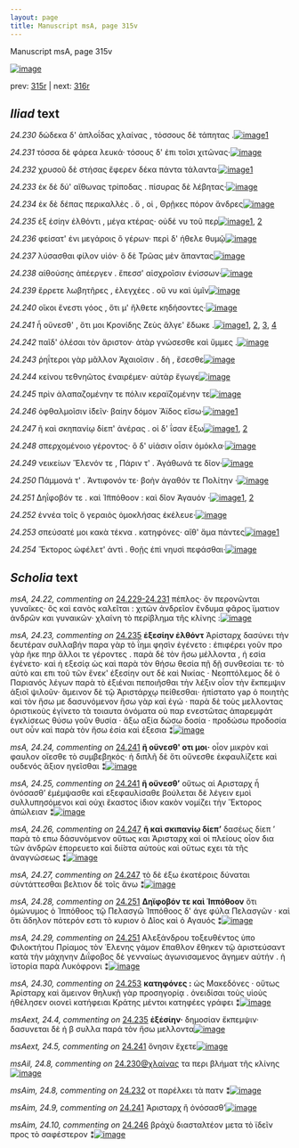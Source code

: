```yaml
---
layout: page
title: Manuscript msA, page 315v
---
```


Manuscript msA, page 315v

[![image](http://www.homermultitext.org/iipsrv?OBJ=IIP,1.0&FIF=/project/homer/pyramidal/deepzoom/hmt/vaimg/2017a/VA315VN_0817.tif&WID=100&CVT=JPEG)](http://www.homermultitext.org/ict2/?urn=urn:cite2:hmt:vaimg.2017a:VA315VN_0817)

prev:  [315r](../315r) | next:  [316r](../316r)

## *Iliad* text

*24.230* <a id="24.230"/> δώδεκα δ' ἁπλοΐδας χλαίνας , τόσσους δὲ τάπητας .[![image](http://www.homermultitext.org/iipsrv?OBJ=IIP,1.0&FIF=/project/homer/pyramidal/deepzoom/hmt/vaimg/2017a/VA315VN_0817.tif&RGN=0.466,0.226,0.433,0.0315&WID=1000&CVT=JPEG)](http://www.homermultitext.org/ict2/?urn=urn:cite2:hmt:vaimg.2017a:VA315VN_0817@0.466,0.226,0.433,0.0315)[1](#msAil_24.8)

*24.231* <a id="24.231"/> τόσσα δὲ φάρεα λευκά· τόσους δ' ἐπι τοῖσι χιτῶνας·[![image](http://www.homermultitext.org/iipsrv?OBJ=IIP,1.0&FIF=/project/homer/pyramidal/deepzoom/hmt/vaimg/2017a/VA315VN_0817.tif&RGN=0.466,0.253,0.433,0.0255&WID=1000&CVT=JPEG)](http://www.homermultitext.org/ict2/?urn=urn:cite2:hmt:vaimg.2017a:VA315VN_0817@0.466,0.253,0.433,0.0255)

*24.232* <a id="24.232"/> χρυσοῦ δὲ στήσας ἔφερεν δέκα πάντα τάλαντα·[![image](http://www.homermultitext.org/iipsrv?OBJ=IIP,1.0&FIF=/project/homer/pyramidal/deepzoom/hmt/vaimg/2017a/VA315VN_0817.tif&RGN=0.464,0.2725,0.433,0.0255&WID=1000&CVT=JPEG)](http://www.homermultitext.org/ict2/?urn=urn:cite2:hmt:vaimg.2017a:VA315VN_0817@0.464,0.2725,0.433,0.0255)[1](#msAim_24.8)

*24.233* <a id="24.233"/> ἐκ δὲ δύ' αἴθωνας τρίποδας . πίσυρας δὲ λέβητας·[![image](http://www.homermultitext.org/iipsrv?OBJ=IIP,1.0&FIF=/project/homer/pyramidal/deepzoom/hmt/vaimg/2017a/VA315VN_0817.tif&RGN=0.464,0.292,0.433,0.0255&WID=1000&CVT=JPEG)](http://www.homermultitext.org/ict2/?urn=urn:cite2:hmt:vaimg.2017a:VA315VN_0817@0.464,0.292,0.433,0.0255)

*24.234* <a id="24.234"/> ἐκ δὲ δέπας περικαλλὲς . ὅ , οἱ , Θρῇκες πόρον ἄνδρες[![image](http://www.homermultitext.org/iipsrv?OBJ=IIP,1.0&FIF=/project/homer/pyramidal/deepzoom/hmt/vaimg/2017a/VA315VN_0817.tif&RGN=0.461,0.3101,0.433,0.0255&WID=1000&CVT=JPEG)](http://www.homermultitext.org/ict2/?urn=urn:cite2:hmt:vaimg.2017a:VA315VN_0817@0.461,0.3101,0.433,0.0255)

*24.235* <a id="24.235"/> ἐξ ἑσίην ἐλθόντι , μέγα κτέρας· οὐδέ νυ τοῦ περ[![image](http://www.homermultitext.org/iipsrv?OBJ=IIP,1.0&FIF=/project/homer/pyramidal/deepzoom/hmt/vaimg/2017a/VA315VN_0817.tif&RGN=0.464,0.3288,0.433,0.0255&WID=1000&CVT=JPEG)](http://www.homermultitext.org/ict2/?urn=urn:cite2:hmt:vaimg.2017a:VA315VN_0817@0.464,0.3288,0.433,0.0255)[1](#msA_24.23), [2](#msAext_24.4)

*24.236* <a id="24.236"/> φείσατ' ἐνι μεγάροις ὃ γέρων· περὶ δ' ήθελε θυμῷ[![image](http://www.homermultitext.org/iipsrv?OBJ=IIP,1.0&FIF=/project/homer/pyramidal/deepzoom/hmt/vaimg/2017a/VA315VN_0817.tif&RGN=0.467,0.3476,0.433,0.0255&WID=1000&CVT=JPEG)](http://www.homermultitext.org/ict2/?urn=urn:cite2:hmt:vaimg.2017a:VA315VN_0817@0.467,0.3476,0.433,0.0255)

*24.237* <a id="24.237"/> λύσασθαι φίλον υἱόν· ὃ δὲ Τρῶας μὲν ἅπαντας[![image](http://www.homermultitext.org/iipsrv?OBJ=IIP,1.0&FIF=/project/homer/pyramidal/deepzoom/hmt/vaimg/2017a/VA315VN_0817.tif&RGN=0.465,0.3679,0.433,0.0255&WID=1000&CVT=JPEG)](http://www.homermultitext.org/ict2/?urn=urn:cite2:hmt:vaimg.2017a:VA315VN_0817@0.465,0.3679,0.433,0.0255)

*24.238* <a id="24.238"/> αἰθούσης ἀπέεργεν . ἔπεσσ' αἰσχροῖσιν ἐνίσσων·[![image](http://www.homermultitext.org/iipsrv?OBJ=IIP,1.0&FIF=/project/homer/pyramidal/deepzoom/hmt/vaimg/2017a/VA315VN_0817.tif&RGN=0.464,0.3881,0.437,0.0255&WID=1000&CVT=JPEG)](http://www.homermultitext.org/ict2/?urn=urn:cite2:hmt:vaimg.2017a:VA315VN_0817@0.464,0.3881,0.437,0.0255)

*24.239* <a id="24.239"/> ἔρρετε λωβητῆρες , ἐλεγχέες . οὔ νυ καὶ ὑμῖν[![image](http://www.homermultitext.org/iipsrv?OBJ=IIP,1.0&FIF=/project/homer/pyramidal/deepzoom/hmt/vaimg/2017a/VA315VN_0817.tif&RGN=0.462,0.4047,0.437,0.0255&WID=1000&CVT=JPEG)](http://www.homermultitext.org/ict2/?urn=urn:cite2:hmt:vaimg.2017a:VA315VN_0817@0.462,0.4047,0.437,0.0255)

*24.240* <a id="24.240"/> οἴκοι ἔνεστι γόος , ὅτι μ' ἤλθετε κηδήσοντες·[![image](http://www.homermultitext.org/iipsrv?OBJ=IIP,1.0&FIF=/project/homer/pyramidal/deepzoom/hmt/vaimg/2017a/VA315VN_0817.tif&RGN=0.461,0.4249,0.437,0.0255&WID=1000&CVT=JPEG)](http://www.homermultitext.org/ict2/?urn=urn:cite2:hmt:vaimg.2017a:VA315VN_0817@0.461,0.4249,0.437,0.0255)

*24.241* <a id="24.241"/> ἦ οὔνεσθ' , ὅτι μοι Κρονίδης Ζεὺς ἄλγε' ἔδωκε .[![image](http://www.homermultitext.org/iipsrv?OBJ=IIP,1.0&FIF=/project/homer/pyramidal/deepzoom/hmt/vaimg/2017a/VA315VN_0817.tif&RGN=0.453,0.4429,0.451,0.0255&WID=1000&CVT=JPEG)](http://www.homermultitext.org/ict2/?urn=urn:cite2:hmt:vaimg.2017a:VA315VN_0817@0.453,0.4429,0.451,0.0255)[1](#msA_24.25), [2](#msA_24.24), [3](#msAext_24.5), [4](#msAim_24.9)

*24.242* <a id="24.242"/> παῖδ' ὀλέσαι τὸν ἄριστον· ἀτὰρ γνώσεσθε καὶ ὔμμες .[![image](http://www.homermultitext.org/iipsrv?OBJ=IIP,1.0&FIF=/project/homer/pyramidal/deepzoom/hmt/vaimg/2017a/VA315VN_0817.tif&RGN=0.454,0.4632,0.451,0.0255&WID=1000&CVT=JPEG)](http://www.homermultitext.org/ict2/?urn=urn:cite2:hmt:vaimg.2017a:VA315VN_0817@0.454,0.4632,0.451,0.0255)

*24.243* <a id="24.243"/> ῥηΐτεροι γὰρ μᾶλλον Ἀχαιοῖσιν . δὴ , ἔσεσθε[![image](http://www.homermultitext.org/iipsrv?OBJ=IIP,1.0&FIF=/project/homer/pyramidal/deepzoom/hmt/vaimg/2017a/VA315VN_0817.tif&RGN=0.452,0.4797,0.451,0.0255&WID=1000&CVT=JPEG)](http://www.homermultitext.org/ict2/?urn=urn:cite2:hmt:vaimg.2017a:VA315VN_0817@0.452,0.4797,0.451,0.0255)

*24.244* <a id="24.244"/> κείνου τεθνηῶτος ἐναιρέμεν· αὐτὰρ ἔγωγε[![image](http://www.homermultitext.org/iipsrv?OBJ=IIP,1.0&FIF=/project/homer/pyramidal/deepzoom/hmt/vaimg/2017a/VA315VN_0817.tif&RGN=0.452,0.5008,0.451,0.0255&WID=1000&CVT=JPEG)](http://www.homermultitext.org/ict2/?urn=urn:cite2:hmt:vaimg.2017a:VA315VN_0817@0.452,0.5008,0.451,0.0255)

*24.245* <a id="24.245"/> πρὶν ἀλαπαζομένην τε πόλιν κεραϊζομένην τε[![image](http://www.homermultitext.org/iipsrv?OBJ=IIP,1.0&FIF=/project/homer/pyramidal/deepzoom/hmt/vaimg/2017a/VA315VN_0817.tif&RGN=0.452,0.5203,0.451,0.0255&WID=1000&CVT=JPEG)](http://www.homermultitext.org/ict2/?urn=urn:cite2:hmt:vaimg.2017a:VA315VN_0817@0.452,0.5203,0.451,0.0255)

*24.246* <a id="24.246"/> ὀφθαλμοῖσιν ἰ̈δεῖν· βαίην δόμον Ἄϊδος εἴσω·[![image](http://www.homermultitext.org/iipsrv?OBJ=IIP,1.0&FIF=/project/homer/pyramidal/deepzoom/hmt/vaimg/2017a/VA315VN_0817.tif&RGN=0.456,0.5383,0.451,0.0255&WID=1000&CVT=JPEG)](http://www.homermultitext.org/ict2/?urn=urn:cite2:hmt:vaimg.2017a:VA315VN_0817@0.456,0.5383,0.451,0.0255)[1](#msAim_24.10)

*24.247* <a id="24.247"/> ῆ καὶ σκηπανίῳ δίεπ' ἀνέρας . οἱ δ' ΐσαν ἔξω[![image](http://www.homermultitext.org/iipsrv?OBJ=IIP,1.0&FIF=/project/homer/pyramidal/deepzoom/hmt/vaimg/2017a/VA315VN_0817.tif&RGN=0.459,0.5563,0.451,0.0255&WID=1000&CVT=JPEG)](http://www.homermultitext.org/ict2/?urn=urn:cite2:hmt:vaimg.2017a:VA315VN_0817@0.459,0.5563,0.451,0.0255)[1](#msA_24.27), [2](#msA_24.26)

*24.248* <a id="24.248"/> σπερχομένοιο γέροντος· ὃ δ' υἱάσιν οἷσιν ὁμόκλα·[![image](http://www.homermultitext.org/iipsrv?OBJ=IIP,1.0&FIF=/project/homer/pyramidal/deepzoom/hmt/vaimg/2017a/VA315VN_0817.tif&RGN=0.458,0.5781,0.451,0.0255&WID=1000&CVT=JPEG)](http://www.homermultitext.org/ict2/?urn=urn:cite2:hmt:vaimg.2017a:VA315VN_0817@0.458,0.5781,0.451,0.0255)

*24.249* <a id="24.249"/> νεικείων Ἕλενόν τε , Πάριν τ' . Ἀγάθωνά τε δῖον·[![image](http://www.homermultitext.org/iipsrv?OBJ=IIP,1.0&FIF=/project/homer/pyramidal/deepzoom/hmt/vaimg/2017a/VA315VN_0817.tif&RGN=0.458,0.5953,0.451,0.0255&WID=1000&CVT=JPEG)](http://www.homermultitext.org/ict2/?urn=urn:cite2:hmt:vaimg.2017a:VA315VN_0817@0.458,0.5953,0.451,0.0255)

*24.250* <a id="24.250"/> Πάμμονά τ' . Ἀντιφονόν τε· βοὴν ἀγαθόν τε Πολίτην ·[![image](http://www.homermultitext.org/iipsrv?OBJ=IIP,1.0&FIF=/project/homer/pyramidal/deepzoom/hmt/vaimg/2017a/VA315VN_0817.tif&RGN=0.456,0.6164,0.451,0.0255&WID=1000&CVT=JPEG)](http://www.homermultitext.org/ict2/?urn=urn:cite2:hmt:vaimg.2017a:VA315VN_0817@0.456,0.6164,0.451,0.0255)

*24.251* <a id="24.251"/> Δηΐφοβόν τε . καὶ Ἱ̈ππόθοον : καὶ δῖον Ἀγαυόν ·[![image](http://www.homermultitext.org/iipsrv?OBJ=IIP,1.0&FIF=/project/homer/pyramidal/deepzoom/hmt/vaimg/2017a/VA315VN_0817.tif&RGN=0.458,0.6329,0.451,0.0255&WID=1000&CVT=JPEG)](http://www.homermultitext.org/ict2/?urn=urn:cite2:hmt:vaimg.2017a:VA315VN_0817@0.458,0.6329,0.451,0.0255)[1](#msA_24.29), [2](#msA_24.28)

*24.252* <a id="24.252"/> ἐννέα τοῖς ὃ γεραιὸς ὁμοκλήσας ἐκέλευε·[![image](http://www.homermultitext.org/iipsrv?OBJ=IIP,1.0&FIF=/project/homer/pyramidal/deepzoom/hmt/vaimg/2017a/VA315VN_0817.tif&RGN=0.461,0.6524,0.451,0.0255&WID=1000&CVT=JPEG)](http://www.homermultitext.org/ict2/?urn=urn:cite2:hmt:vaimg.2017a:VA315VN_0817@0.461,0.6524,0.451,0.0255)

*24.253* <a id="24.253"/> σπεύσατέ μοι κακὰ τέκνα . κατηφόνες· αἴθ' ἅμα πάντες[![image](http://www.homermultitext.org/iipsrv?OBJ=IIP,1.0&FIF=/project/homer/pyramidal/deepzoom/hmt/vaimg/2017a/VA315VN_0817.tif&RGN=0.463,0.6637,0.455,0.033&WID=1000&CVT=JPEG)](http://www.homermultitext.org/ict2/?urn=urn:cite2:hmt:vaimg.2017a:VA315VN_0817@0.463,0.6637,0.455,0.033)[1](#msA_24.30)

*24.254* <a id="24.254"/> Ἕκτορος ὠφέλετ' ἀντὶ . θοῇς ἐπὶ νηυσὶ πεφάσθαι·[![image](http://www.homermultitext.org/iipsrv?OBJ=IIP,1.0&FIF=/project/homer/pyramidal/deepzoom/hmt/vaimg/2017a/VA315VN_0817.tif&RGN=0.467,0.6892,0.449,0.0308&WID=1000&CVT=JPEG)](http://www.homermultitext.org/ict2/?urn=urn:cite2:hmt:vaimg.2017a:VA315VN_0817@0.467,0.6892,0.449,0.0308)

## *Scholia* text

*msA, 24.22, commenting on* [24.229-24.231](#24.229-24.231)  <a id="msA_24.22"/> πέπλος· ὅν περονῶνται γυναῖκες· ὃς καὶ εανὸς καλεῖται : χιτών ἀνδρεῖον ἔνδυμα φᾶρος ϊματιον ἀνδρῶν και γυναικῶν· χλαίνη τὸ περίβλημα τῆς κλίνης :[![image](http://www.homermultitext.org/iipsrv?OBJ=IIP,1.0&FIF=/project/homer/pyramidal/deepzoom/hmt/vaimg/2017a/VA315VN_0817.tif&RGN=0.16,0.1809,0.272,0.0593&WID=1000&CVT=JPEG)](http://www.homermultitext.org/ict2/?urn=urn:cite2:hmt:vaimg.2017a:VA315VN_0817@0.16,0.1809,0.272,0.0593)

*msA, 24.23, commenting on* [24.235](#24.235)  <a id="msA_24.23"/> **ἐξεσίην ἐλθόντ** Ἀρίσταρχ δασύνει τὴν δευτέραν συλλαβήν παρα γὰρ τὸ ΐημι φησὶν ἐγένετο : ἐπιφέρει γοῦν προ γὰρ ῆκε πηρ ἄλλοι τε γέροντες . παρὰ δὲ τὸν ἥσω μέλλοντα , ἡ εσία ἐγένετο· καὶ ἡ εξεσίᾳ ὡς καὶ παρὰ τὸν θήσω θεσία πῇ δῇ συνθεσίαι τε· τὸ αὐτὸ και επι τοῦ τῶν ἕνεκ' ἐξεσίην ουτ δὲ καὶ Νικίας · Νεοπτόλεμος δὲ ὁ Παριανός λέγων παρὰ τὸ ἐξιέναι πεποιῆσθαι τὴν λέξιν οἶον τὴν ἔκπεμψιν ἀξιοῖ ψιλοῦν· ἄμεινον δὲ τῷ Ἀριστάρχῳ πείθεσθαι· ἠπίστατο γaρ ὁ ποιητὴς καὶ τὸν ἥσω με δασυνόμενον ἥσω γὰρ καὶ ἐγώ · παρὰ δὲ τοὺς μελλοντας ὁριστικοὺς ἐγίνετο τὰ τοιαυτα ὀνόματα οὐ παρ ενεστῶτας ἀπαρεμφάτ ἐγκλίσεως θύσω γοῦν θυσία · ἄξω αξία δώσω δοσία · προδώσω προδοσία ουτ οὖν καὶ παρὰ τὸν ἥσω ἑσία καὶ ἐξεσια ⁑[![image](http://www.homermultitext.org/iipsrv?OBJ=IIP,1.0&FIF=/project/homer/pyramidal/deepzoom/hmt/vaimg/2017a/VA315VN_0817.tif&RGN=0.213,0.2778,0.215,0.2335&WID=1000&CVT=JPEG)](http://www.homermultitext.org/ict2/?urn=urn:cite2:hmt:vaimg.2017a:VA315VN_0817@0.213,0.2778,0.215,0.2335)

*msA, 24.24, commenting on* [24.241](#24.241)  <a id="msA_24.24"/> **ἢ οὔνεσθ' οτι μοι·** οἷον μικρὸν καὶ φαυλον οἴεσθε τὸ συμβεβηκός· ἡ διπλῆ δὲ ὅτι οὔνεσθε ἐκφαυλίζετε καὶ ουδενός ἅξιον ηγεῖσθαι ⁑[![image](http://www.homermultitext.org/iipsrv?OBJ=IIP,1.0&FIF=/project/homer/pyramidal/deepzoom/hmt/vaimg/2017a/VA315VN_0817.tif&RGN=0.211,0.5,0.214,0.0556&WID=1000&CVT=JPEG)](http://www.homermultitext.org/ict2/?urn=urn:cite2:hmt:vaimg.2017a:VA315VN_0817@0.211,0.5,0.214,0.0556)

*msA, 24.25, commenting on* [24.241](#24.241)  <a id="msA_24.25"/> **ἢ οὔνεσθ’** οὕτως αἱ Αρισταρχ ἦ ὀνόσασθ’ ἐμέμψασθε καὶ εξεφαυλίσαθε βούλεται δὲ λέγειν εμοὶ συλλυπησόμενοι καὶ οὐχι ἕκαστος ἱ̈διον κακὸν νομίζει τὴν Ἕκτορος ἀπώλειαν ⁑[![image](http://www.homermultitext.org/iipsrv?OBJ=IIP,1.0&FIF=/project/homer/pyramidal/deepzoom/hmt/vaimg/2017a/VA315VN_0817.tif&RGN=0.21,0.539,0.217,0.0751&WID=1000&CVT=JPEG)](http://www.homermultitext.org/ict2/?urn=urn:cite2:hmt:vaimg.2017a:VA315VN_0817@0.21,0.539,0.217,0.0751)

*msA, 24.26, commenting on* [24.247](#24.247)  <a id="msA_24.26"/> **ῆ καὶ σκιπανίῳ δίεπ’** δασέως δίεπ ’ παρὰ τὸ επω δάσυνόμενον οὕτως και Ἀρισταρχ καὶ οἱ πλείους οἶον δια τῶν ἀνδρῶν ἐπορευετο καὶ διί̀στα αὐτοὺς καὶ οὕτως εχει τὰ τῆς ἀναγνώσεως ⁑[![image](http://www.homermultitext.org/iipsrv?OBJ=IIP,1.0&FIF=/project/homer/pyramidal/deepzoom/hmt/vaimg/2017a/VA315VN_0817.tif&RGN=0.215,0.6051,0.208,0.0638&WID=1000&CVT=JPEG)](http://www.homermultitext.org/ict2/?urn=urn:cite2:hmt:vaimg.2017a:VA315VN_0817@0.215,0.6051,0.208,0.0638)

*msA, 24.27, commenting on* [24.247](#24.247)  <a id="msA_24.27"/> τὸ δὲ έξω ἑκατέροις δύναται σὺντάττεσθαι βελτιον δὲ τοῖς ἄνω ⁑[![image](http://www.homermultitext.org/iipsrv?OBJ=IIP,1.0&FIF=/project/homer/pyramidal/deepzoom/hmt/vaimg/2017a/VA315VN_0817.tif&RGN=0.223,0.6532,0.204,0.0405&WID=1000&CVT=JPEG)](http://www.homermultitext.org/ict2/?urn=urn:cite2:hmt:vaimg.2017a:VA315VN_0817@0.223,0.6532,0.204,0.0405)

*msA, 24.28, commenting on* [24.251](#24.251)  <a id="msA_24.28"/> **Δηϊφοβόν τε καὶ Ἱππόθοον** ὅτι ὁμώνυμος ὁ Ἱππόθοος τῷ Πελασγῶ Ἱππόθοος δ' άγε φύλα Πελασγῶν · καὶ ὅτι ἄδηλον πότερόν εστι τὸ κυριον ὁ Δῖος καὶ ὁ Αγαυός ⁑[![image](http://www.homermultitext.org/iipsrv?OBJ=IIP,1.0&FIF=/project/homer/pyramidal/deepzoom/hmt/vaimg/2017a/VA315VN_0817.tif&RGN=0.22,0.6779,0.209,0.0623&WID=1000&CVT=JPEG)](http://www.homermultitext.org/ict2/?urn=urn:cite2:hmt:vaimg.2017a:VA315VN_0817@0.22,0.6779,0.209,0.0623)

*msA, 24.29, commenting on* [24.251](#24.251)  <a id="msA_24.29"/> Αλεξάνδρου τοξευθέντος ὑπο Φιλοκτήτου Πρίαμος τὸν ῾Ελενης γάμον ἔπαθλον ἔθηκεν τῷ ἀριστεύσαντ κατὰ τὴν μάχηνην Διΐφοβος δὲ γενναίως ἀγωνισαμενος ἄγημεν αὐτήν . ἡ ϊστορία παρὰ Λυκόφρονι ⁑[![image](http://www.homermultitext.org/iipsrv?OBJ=IIP,1.0&FIF=/project/homer/pyramidal/deepzoom/hmt/vaimg/2017a/VA315VN_0817.tif&RGN=0.203,0.7312,0.691,0.0338&WID=1000&CVT=JPEG)](http://www.homermultitext.org/ict2/?urn=urn:cite2:hmt:vaimg.2017a:VA315VN_0817@0.203,0.7312,0.691,0.0338)

*msA, 24.30, commenting on* [24.253](#24.253)  <a id="msA_24.30"/> **κατηφόνες :** ὡς Μακεδόνες · οὕτως Ἀρίσταρχ καὶ ἄμεινον θηλυκῇ γὰρ προσηγορίᾳ . ὀνειδίσαι τοὺς υἱοὺς ἠθέλησεν οιονεὶ κατήφειαι Κράτης μέντοι κατηφέες γράφει ⁑[![image](http://www.homermultitext.org/iipsrv?OBJ=IIP,1.0&FIF=/project/homer/pyramidal/deepzoom/hmt/vaimg/2017a/VA315VN_0817.tif&RGN=0.224,0.7395,0.667,0.0375&WID=1000&CVT=JPEG)](http://www.homermultitext.org/ict2/?urn=urn:cite2:hmt:vaimg.2017a:VA315VN_0817@0.224,0.7395,0.667,0.0375)

*msAext, 24.4, commenting on* [24.235](#24.235)  <a id="msAext_24.4"/> **ἐξἑσίην·** δημοσίαν ἔκπεμψιν· δασυνεται δὲ ἡ β συλλα παρά τὸν ἥσω μελλοντα[![image](http://www.homermultitext.org/iipsrv?OBJ=IIP,1.0&FIF=/project/homer/pyramidal/deepzoom/hmt/vaimg/2017a/VA315VN_0817.tif&RGN=0.123,0.3221,0.095,0.0601&WID=1000&CVT=JPEG)](http://www.homermultitext.org/ict2/?urn=urn:cite2:hmt:vaimg.2017a:VA315VN_0817@0.123,0.3221,0.095,0.0601)

*msAext, 24.5, commenting on* [24.241](#24.241)  <a id="msAext_24.5"/> ὅνησιν ἔχετε[![image](http://www.homermultitext.org/iipsrv?OBJ=IIP,1.0&FIF=/project/homer/pyramidal/deepzoom/hmt/vaimg/2017a/VA315VN_0817.tif&RGN=0.125,0.4392,0.076,0.03&WID=1000&CVT=JPEG)](http://www.homermultitext.org/ict2/?urn=urn:cite2:hmt:vaimg.2017a:VA315VN_0817@0.125,0.4392,0.076,0.03)

*msAil, 24.8, commenting on* [24.230@χλαίνας](#24.230@χλαίνας)  <a id="msAil_24.8"/> τα περι βλήματ τῆς κλίνης[![image](http://www.homermultitext.org/iipsrv?OBJ=IIP,1.0&FIF=/project/homer/pyramidal/deepzoom/hmt/vaimg/2017a/VA315VN_0817.tif&RGN=0.621,0.2102,0.111,0.0173&WID=1000&CVT=JPEG)](http://www.homermultitext.org/ict2/?urn=urn:cite2:hmt:vaimg.2017a:VA315VN_0817@0.621,0.2102,0.111,0.0173)

*msAim, 24.8, commenting on* [24.232](#24.232)  <a id="msAim_24.8"/> οτ παρέλκει τὰ πατν ⁑[![image](http://www.homermultitext.org/iipsrv?OBJ=IIP,1.0&FIF=/project/homer/pyramidal/deepzoom/hmt/vaimg/2017a/VA315VN_0817.tif&RGN=0.413,0.2793,0.054,0.027&WID=1000&CVT=JPEG)](http://www.homermultitext.org/ict2/?urn=urn:cite2:hmt:vaimg.2017a:VA315VN_0817@0.413,0.2793,0.054,0.027)

*msAim, 24.9, commenting on* [24.241](#24.241)  <a id="msAim_24.9"/> Ἀρισταρχ ἢ ὀνόσασθ’[![image](http://www.homermultitext.org/iipsrv?OBJ=IIP,1.0&FIF=/project/homer/pyramidal/deepzoom/hmt/vaimg/2017a/VA315VN_0817.tif&RGN=0.413,0.5646,0.054,0.024&WID=1000&CVT=JPEG)](http://www.homermultitext.org/ict2/?urn=urn:cite2:hmt:vaimg.2017a:VA315VN_0817@0.413,0.5646,0.054,0.024)

*msAim, 24.10, commenting on* [24.246](#24.246)  <a id="msAim_24.10"/> βρἀχὺ διασταλτέον μετα τὸ ϊδεῖν προς τὸ σαφέστερον ⁑[![image](http://www.homermultitext.org/iipsrv?OBJ=IIP,1.0&FIF=/project/homer/pyramidal/deepzoom/hmt/vaimg/2017a/VA315VN_0817.tif&RGN=0.417,0.5856,0.054,0.0683&WID=1000&CVT=JPEG)](http://www.homermultitext.org/ict2/?urn=urn:cite2:hmt:vaimg.2017a:VA315VN_0817@0.417,0.5856,0.054,0.0683)